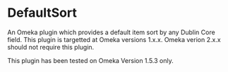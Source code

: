 DefaultSort
===========

An Omeka plugin which provides a default item sort by any Dublin Core field. This plugin is targetted at Omeka versions 1.x.x. Omeka verion 2.x.x should not require this plugin.

This plugin has been tested on Omeka Version 1.5.3 only.
